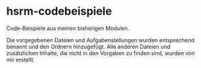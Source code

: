 # hsrm-codebeispiele
Code-Beispiele aus meinen bisherigen Modulen.

Die vorgegebenen Dateien und Aufgabenstellungen wurden entsprechend benannt und den Ordnern hinzugefügt. Alle anderen Dateien und zusätzlichen Inhalte, die nicht in den Vorgaben zu finden sind, wurden von mir erstellt.
